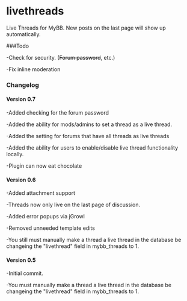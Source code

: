 livethreads
===========

Live Threads for MyBB.  New posts on the last page will show up automatically.

###Todo

-Check for security. (~~Forum password~~, etc.)

-Fix inline moderation


### Changelog

#### Version 0.7

-Added checking for the forum password

-Added the ability for mods/admins to set a thread as a live thread.

-Added the setting for forums that have all threads as live threads

-Added the ability for users to enable/disable live thread functionality locally.

-Plugin can now eat chocolate

#### Version 0.6
-Added attachment support

-Threads now only live on the last page of discussion.

-Added error popups via jGrowl

-Removed unneeded template edits

-You still must manually make a thread a live thread in the database be changeing the "livethread" field in mybb_threads to 1.

#### Version 0.5
-Initial commit.

-You must manually make a thread a live thread in the database be changeing the "livethread" field in mybb_threads to 1.
